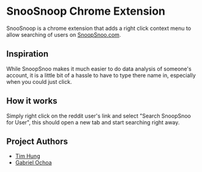 # SnooSnoop Chrome Extension

SnooSnoop is a chrome extension that adds a right click context menu to allow searching of users on [SnoopSnoo.com](SnoopSnoo.com).

## Inspiration

While SnoopSnoo makes it much easier to do data analysis of someone's account, it is a little bit of a hassle to have to type there name in, especially when you could just click. 

## How it works

Simply right click on the reddit user's link and select "Search SnoopSnoo for User", this should open a new tab and start searching right away. 

## Project Authors

- [Tim Hung](https://github.com/AvocadosConstant)
- [Gabriel Ochoa](https://github.com/gabeochoa)
